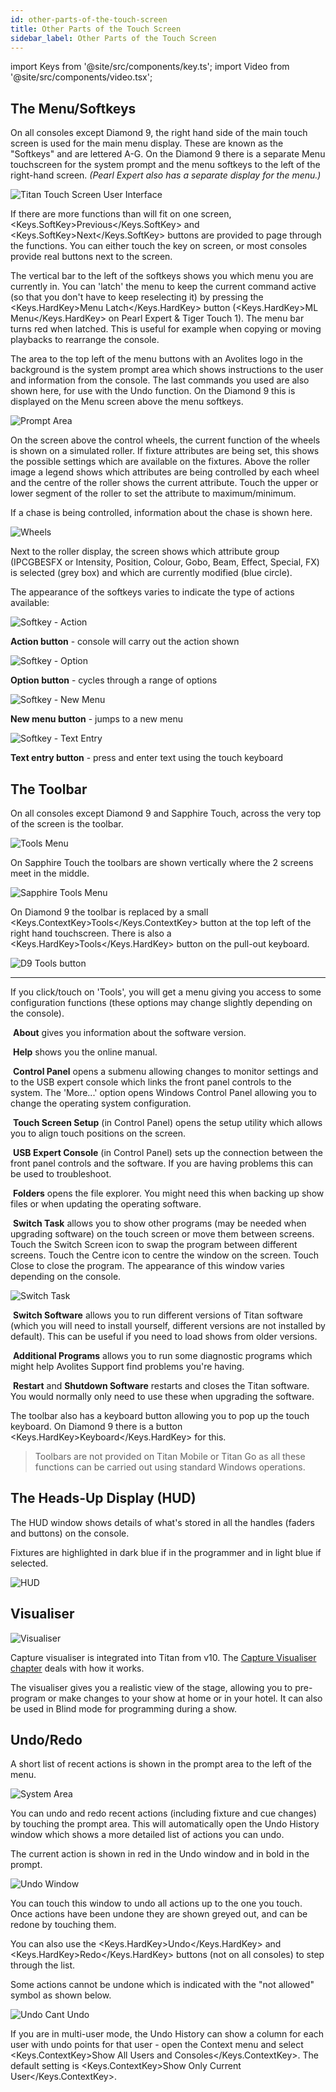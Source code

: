 ```yaml
---
id: other-parts-of-the-touch-screen
title: Other Parts of the Touch Screen
sidebar_label: Other Parts of the Touch Screen
---
```


import Keys from '@site/src/components/key.ts';
import Video from '@site/src/components/video.tsx';

The Menu/Softkeys
-----------------

On all consoles except Diamond 9, the right hand side of the main touch screen is used for the main menu
display. These are known as the "Softkeys" and are lettered A-G. On the Diamond 9
there is a separate Menu touchscreen for the system prompt and the menu
softkeys to the left of the right-hand screen. <em>(Pearl Expert also has a separate display for the menu.)</em>

![Titan Touch Screen User Interface](/docs/images/Titan-Touch-Screen-User-Interface.png)

If there are more functions than will fit on one screen, <Keys.SoftKey>Previous</Keys.SoftKey>
and <Keys.SoftKey>Next</Keys.SoftKey> buttons are provided to page through the functions. You can
either touch the key on screen, or most consoles provide real buttons
next to the screen.

The vertical bar to the left of the softkeys shows you which menu you
are currently in. You can \'latch\' the menu to keep the current command
active (so that you don't have to keep reselecting it) by pressing the <Keys.HardKey>Menu Latch</Keys.HardKey> button (<Keys.HardKey>ML Menu</Keys.HardKey> on Pearl Expert & Tiger Touch 1). The menu
bar turns red when latched. This is useful for example when copying or moving
playbacks to rearrange the console.

The area to the top left of the menu buttons with an Avolites logo in
the background is the system prompt area which shows instructions to the
user and information from the console. The last commands you used are
also shown here, for use with the Undo function. On the Diamond 9 this is 
displayed on the Menu screen above the menu softkeys.

![Prompt Area](/docs/images/System-Area.png)

On the screen above the control wheels, the current function of the
wheels is shown on a simulated roller. If fixture attributes are being
set, this shows the possible settings which are available on the
fixtures. Above the roller image a legend shows which attributes are
being controlled by each wheel and the centre of the roller shows the
current attribute. Touch the upper or lower segment of the roller to set
the attribute to maximum/minimum.

If a chase is being controlled, information about the chase is shown
here.

![Wheels](/docs/images/Wheels-2.png)

Next to the roller display,
the screen shows which attribute group (IPCGBESFX or Intensity,
Position, Colour, Gobo, Beam, Effect, Special, FX) is selected (grey
box) and which are currently modified (blue circle). 

The appearance of the softkeys varies to indicate the type of actions
available:

  ![Softkey - Action](/docs/images/Softkey-Action.png)                                                                      


  <strong>Action button</strong> - console will carry out the action shown                                     


  ![Softkey - Option](/docs/images/Softkey-Option.png) 


  <strong>Option button</strong> - cycles through a range of options   


  ![Softkey - New Menu](/docs/images/Softkey-New-Menu.png) 


  <strong>New menu button</strong> - jumps to a new menu   


  ![Softkey - Text Entry](/docs/images/Softkey-Text-Entry.png) 


  <strong>Text entry button</strong> - press and enter text using the touch keyboard

The Toolbar
-----------

On all consoles except Diamond 9 and Sapphire Touch, across the very top of the screen
is the toolbar.

![Tools Menu](/docs/images/Tools-Menu.png)

On Sapphire Touch the toolbars are shown vertically where the 2 screens
meet in the middle.

![Sapphire Tools Menu](/docs/images/Sapphire-Tools-Menu.png)

On Diamond 9 the toolbar is replaced by a small <Keys.ContextKey>Tools</Keys.ContextKey> button at the top
left of the right hand touchscreen. There is also a <Keys.HardKey>Tools</Keys.HardKey> button on the
pull-out keyboard.

![D9 Tools button](/docs/images/Tools-Button-D9.png)

---

If you click/touch on \'Tools\', you will get a menu giving you access
to some configuration functions (these options may change slightly
depending on the console).

&nbsp;<strong>About</strong> gives you information about the software version.

&nbsp;<strong>Help</strong> shows you the online manual.

&nbsp;<strong>Control Panel</strong> opens a submenu allowing changes to monitor settings
and to the USB expert console which links the front panel controls to
the system. The \'More...\' option opens Windows Control Panel allowing
you to change the operating system configuration.

&nbsp;<strong>Touch Screen Setup</strong> (in Control Panel) opens the setup utility which
allows you to align touch positions on the screen.

&nbsp;<strong>USB Expert Console</strong> (in Control Panel) sets up the connection between
the front panel controls and the software. If you are having problems
this can be used to troubleshoot.

&nbsp;<strong>Folders</strong> opens the file explorer. You might need this when backing up
show files or when updating the operating software.

&nbsp;<strong>Switch Task</strong> allows you to show other programs (may be needed when
upgrading software) on the touch screen or move them between screens.
Touch the Switch Screen icon to swap the program between different
screens. Touch the Centre icon to centre the window on the screen. Touch
Close to close the program. The appearance of this window varies
depending on the console.

![Switch Task](/docs/images/Switch-Task.png)

&nbsp;<strong>Switch Software</strong> allows you to run different versions of Titan
software (which you will need to install yourself, different versions
are not installed by default). This can be useful if you need to load
shows from older versions.

&nbsp;<strong>Additional Programs</strong> allows you to run some diagnostic programs which
might help Avolites Support find problems you're having.

&nbsp;<strong>Restart</strong> and <strong>Shutdown Software</strong> restarts and closes the Titan
software. You would normally only need to use these when upgrading the
software.

The toolbar also has a keyboard button allowing you to pop up the touch
keyboard. On Diamond 9 there is a button <Keys.HardKey>Keyboard</Keys.HardKey> for this.

> Toolbars are not provided on Titan Mobile or Titan Go as all these functions can be carried out using standard Windows operations.

The Heads-Up Display (HUD)
--------------------------

The HUD window shows details of what's stored in all the handles (faders
and buttons) on the console.

Fixtures are highlighted in dark blue if in the programmer and in light
blue if selected.

![HUD](/docs/images/HUD.png)

Visualiser
----------

![Visualiser](/docs/images/Capture-Visualiser-Workspace-Window.png)

Capture visualiser is integrated into Titan from v10. The [Capture Visualiser chapter](../capture-visualiser.md) deals
with how it works.

The visualiser gives you a realistic view of the stage, allowing you to
pre-program or make changes to your show at home or in your hotel. It
can also be used in Blind mode for programming during a show.

Undo/Redo
---------

A short list of recent actions is shown in the prompt area to the left
of the menu.

![System Area](/docs/images/System-Area.png)

You can undo and redo recent actions (including fixture and cue changes)
by touching the prompt area. This will automatically open the Undo
History window which shows a more detailed list of actions you can undo.

The current action is shown in red in the Undo window and in bold in the
prompt.

![Undo Window](/docs/images/Undo-Window.png)

You can touch this window to undo all actions up to the one you touch.
Once actions have been undone they are shown greyed out, and can be
redone by touching them.

You can also use the <Keys.HardKey>Undo</Keys.HardKey> and <Keys.HardKey>Redo</Keys.HardKey> buttons (not on all consoles)
to step through the list.

Some actions cannot be undone which is indicated with the "not allowed"
symbol as shown below.

![Undo Cant Undo](/docs/images/Undo-Cant-Undo.png)

If you are in multi-user mode, the Undo History can show a column for
each user with undo points for that user - open the Context menu and
select <Keys.ContextKey>Show All Users and Consoles</Keys.ContextKey>. The default setting is <Keys.ContextKey>Show
Only Current User</Keys.ContextKey>.